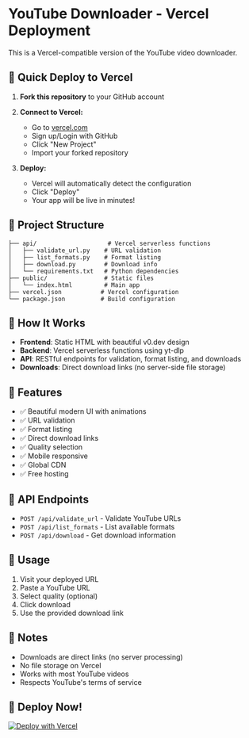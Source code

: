 # YouTube Downloader - Vercel Deployment

This is a Vercel-compatible version of the YouTube video downloader.

## 🚀 Quick Deploy to Vercel

1. **Fork this repository** to your GitHub account

2. **Connect to Vercel:**
   - Go to [vercel.com](https://vercel.com)
   - Sign up/Login with GitHub
   - Click "New Project"
   - Import your forked repository

3. **Deploy:**
   - Vercel will automatically detect the configuration
   - Click "Deploy"
   - Your app will be live in minutes!

## 📁 Project Structure

```
├── api/                    # Vercel serverless functions
│   ├── validate_url.py    # URL validation
│   ├── list_formats.py    # Format listing
│   ├── download.py        # Download info
│   └── requirements.txt   # Python dependencies
├── public/                # Static files
│   └── index.html         # Main app
├── vercel.json           # Vercel configuration
└── package.json          # Build configuration
```

## 🔧 How It Works

- **Frontend**: Static HTML with beautiful v0.dev design
- **Backend**: Vercel serverless functions using yt-dlp
- **API**: RESTful endpoints for validation, format listing, and downloads
- **Downloads**: Direct download links (no server-side file storage)

## 🌟 Features

- ✅ Beautiful modern UI with animations
- ✅ URL validation
- ✅ Format listing
- ✅ Direct download links
- ✅ Quality selection
- ✅ Mobile responsive
- ✅ Global CDN
- ✅ Free hosting

## 🔗 API Endpoints

- `POST /api/validate_url` - Validate YouTube URLs
- `POST /api/list_formats` - List available formats
- `POST /api/download` - Get download information

## 🎯 Usage

1. Visit your deployed URL
2. Paste a YouTube URL
3. Select quality (optional)
4. Click download
5. Use the provided download link

## 📝 Notes

- Downloads are direct links (no server processing)
- No file storage on Vercel
- Works with most YouTube videos
- Respects YouTube's terms of service

## 🚀 Deploy Now!

[![Deploy with Vercel](https://vercel.com/button)](https://vercel.com/new/clone?repository-url=https://github.com/yourusername/video-downloader)
